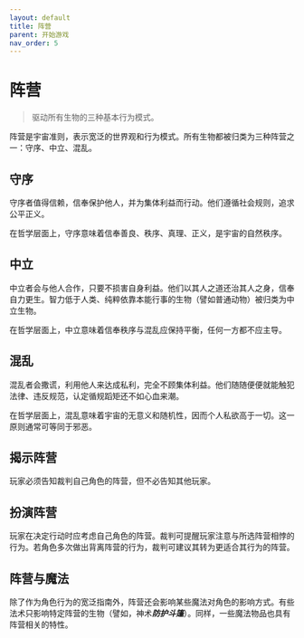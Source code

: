 ```yaml
---
layout: default
title: 阵营
parent: 开始游戏
nav_order: 5
---
```


# 阵营

> 驱动所有生物的三种基本行为模式。

阵营是宇宙准则，表示宽泛的世界观和行为模式。所有生物都被归类为三种阵营之一：守序、中立、混乱。

## 守序

守序者值得信赖，信奉保护他人，并为集体利益而行动。他们遵循社会规则，追求公平正义。

在哲学层面上，守序意味着信奉善良、秩序、真理、正义，是宇宙的自然秩序。

## 中立

中立者会与他人合作，只要不损害自身利益。他们以其人之道还治其人之身，信奉自力更生。智力低于人类、纯粹依靠本能行事的生物（譬如普通动物）被归类为中立生物。

在哲学层面上，中立意味着信奉秩序与混乱应保持平衡，任何一方都不应主导。

## 混乱

混乱者会撒谎，利用他人来达成私利，完全不顾集体利益。他们随随便便就能触犯法律、违反规范，认定循规蹈矩还不如心血来潮。

在哲学层面上，混乱意味着宇宙的无意义和随机性，因而个人私欲高于一切。这一原则通常可等同于邪恶。

## 揭示阵营

玩家必须告知裁判自己角色的阵营，但不必告知其他玩家。

## 扮演阵营

玩家在决定行动时应考虑自己角色的阵营。裁判可提醒玩家注意与所选阵营相悖的行为。若角色多次做出背离阵营的行为，裁判可建议其转为更适合其行为的阵营。

## 阵营与魔法

除了作为角色行为的宽泛指南外，阵营还会影响某些魔法对角色的影响方式。有些法术只影响特定阵营的生物（譬如，神术***防护斗篷***）。同样，一些魔法物品也具有阵营相关的特性。
